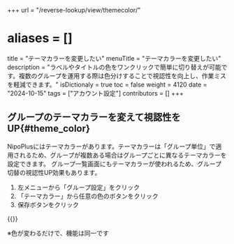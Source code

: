 +++
url = "/reverse-lookup/view/themecolor/"
# aliases = []
title = "テーマカラーを変更したい"
menuTitle = "テーマカラーを変更したい"
description = "ラベルやタイトルの色をワンクリックで簡単に切り替えが可能です。複数のグループを運用する際は色分けすることで視認性を向上し、作業ミスを軽減できます。"
isDictionaly = true
toc = false
weight = 4120
date = "2024-10-15"
tags = ["アカウント設定"]
contributors = []
+++

## グループのテーマカラーを変えて視認性をUP{#theme_color}

NipoPlusにはテーマカラーがあります。テーマカラーは「グループ単位」で適用されるため、グループが複数ある場合はグループごとに異なるテーマカラーを設定できます。
グループ一覧画面にもテーマカラーが使われるため、グループ切替の視認性UP効果もあります。

1. 左メニューから「グループ設定」をクリック
2. 「テーマカラー」から任意の色のボタンをクリック
3. 保存ボタンをクリック

{{<iTablet filename="img/themeColor" msg="テーマカラーを変更してみよう" alice="ok">}}

※色が変わるだけで、機能は同一です
